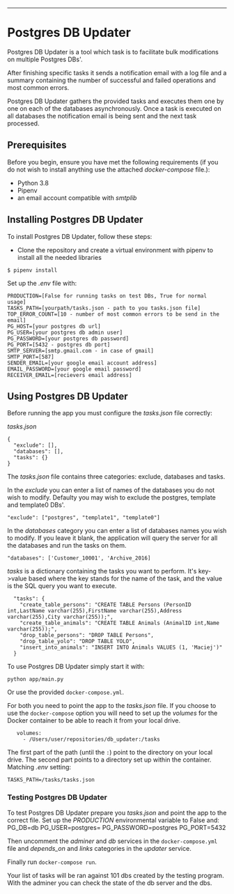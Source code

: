 --------------------
# Postgres DB Updater

Postgres DB Updater is a tool which task is to facilitate bulk modifications on multiple Postgres DBs'.  

After finishing specific tasks it sends a notification email with a log file and a summary containing 
the number of successful and failed operations and most common errors. 

Postgres DB Updater gathers the provided tasks and executes them one by one on each of the databases 
asynchronously. Once a task is executed on all databases the notification email is being sent and 
the next task processed.

## Prerequisites

Before you begin, ensure you have met the following requirements
(if you do not wish to install anything use the attached *docker-compose* file.):
* Python 3.8
* Pipenv
* an email account compatible with *smtplib*


## Installing Postgres DB Updater

To install Postgres DB Updater, follow these steps:
* Clone the repository and create a virtual environment with pipenv to install all the needed libraries
```
$ pipenv install
```
Set up the *.env* file with:
```
PRODUCTION=[False for running tasks on test DBs, True for normal usage]
TASKS_PATH=[yourpath/tasks.json - path to you tasks.json file]
TOP_ERROR_COUNT=[10 - number of most common errors to be send in the email]
PG_HOST=[your postgres db url]
PG_USER=[your postgres db admin user]
PG_PASSWORD=[your postgres db password]
PG_PORT=[5432 - postgres db port]
SMTP_SERVER=[smtp.gmail.com - in case of gmail]
SMTP_PORT=[587]
SENDER_EMAIL=[your google email account address]
EMAIL_PASSWORD=[your google email password]
RECEIVER_EMAIL=[recievers email address]
```

## Using Postgres DB Updater

Before running the app you must configure the *tasks.json* file correctly:

*tasks.json*
```
{
  "exclude": [],
  "databases": [],
  "tasks": {}
}
```
The *tasks.json* file contains three categories: exclude, databases and tasks.

In the *exclude* you can enter a list of names of the databases you do not wish to modify.
Defaulty you may wish to exclude the postgres, template and template0 DBs'.
```
"exclude": ["postgres", "template1", "template0"]
```
In the *databases* category you can enter a list of databases names you wish to modify.
If you leave it blank, the application will query the server for all the databases and
run the tasks on them.
```
"databases": ['Customer_10001', 'Archive_2016]
```
*tasks* is a dictionary containing the tasks you want to perform.
It's key->value based where the key stands for the name of the task, and the value is the
SQL query you want to execute.
```
  "tasks": {
    "create_table_persons": "CREATE TABLE Persons (PersonID int,LastName varchar(255),FirstName varchar(255),Address varchar(255),City varchar(255));",
    "create_table_animals": "CREATE TABLE Animals (AnimalID int,Name varchar(255));",
    "drop_table_persons": "DROP TABLE Persons",
    "drop_table_yolo": "DROP TABLE YOLO",
    "insert_into_animals": "INSERT INTO Animals VALUES (1, 'Maciej')"
  }
```


To use Postgres DB Updater simply start it with:
```
python app/main.py 
```

Or use the provided `docker-compose.yml`.

For both you need to point the app to the *tasks.json* file.
If you choose to use the `docker-compose` option you will need to set up the *volumes* 
for the Docker container to be able to reach it from your local drive.
 ```
    volumes:
      - /Users/user/repositories/db_updater:/tasks
```
The first part of the path (until the ```:```) point to the directory on your local drive.
The second part points to a directory set up within the container.
Matching *.env* setting:
```
TASKS_PATH=/tasks/tasks.json
```


### Testing Postgres DB Updater

To test Postgres DB Updater prepare you *tasks.json* and point the app to the correct file.
Set up the *PRODUCTION* environmental variable to False and:
PG_DB=db
PG_USER=postgres=
PG_PASSWORD=postgres
PG_PORT=5432

Then uncomment the *adminer* and *db* services in the `docker-compose.yml` file and
*depends_on* and *links* categories in the *updater* service.

Finally run `docker-compose run`.

Your list of tasks will be ran against 101 dbs created by the testing program.
With the adminer you can check the state of the db server and the dbs.
